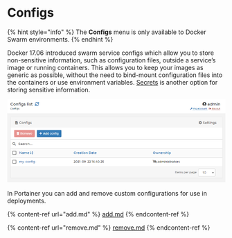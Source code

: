 # Configs

{% hint style="info" %}
The **Configs** menu is only available to Docker Swarm environments.
{% endhint %}

Docker 17.06 introduced swarm service configs which allow you to store non-sensitive information, such as configuration files, outside a service’s image or running containers. This allows you to keep your images as generic as possible, without the need to bind-mount configuration files into the containers or use environment variables. [Secrets](../secrets/) is another option for storing sensitive information.

![The Configs interface](../../../.gitbook/assets/2.9-configs-splash.png)

In Portainer you can add and remove custom configurations for use in deployments.

{% content-ref url="add.md" %}
[add.md](add.md)
{% endcontent-ref %}

{% content-ref url="remove.md" %}
[remove.md](remove.md)
{% endcontent-ref %}

